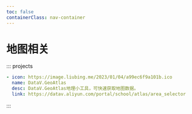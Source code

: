 ```yaml
---
toc: false
containerClass: nav-container
---
```


# 地图相关

::: projects

```yaml
- icon: https://image.liubing.me/2023/01/04/a99ec6f9a101b.ico
  name: DataV.GeoAtlas
  desc: DataV.GeoAtlas地理小工具，可快速获取地图数据。
  link: https://datav.aliyun.com/portal/school/atlas/area_selector
```

:::

